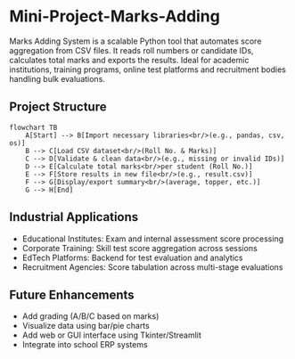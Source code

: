 # Mini-Project-Marks-Adding
Marks Adding System is a scalable Python tool that automates score aggregation from CSV files. It reads roll numbers or candidate IDs, calculates total marks and exports the results. Ideal for academic institutions, training programs, online test platforms and recruitment bodies handling bulk evaluations.

## Project Structure
```mermaid
flowchart TB
    A[Start] --> B[Import necessary libraries<br/>(e.g., pandas, csv, os)]
    B --> C[Load CSV dataset<br/>(Roll No. & Marks)]
    C --> D[Validate & clean data<br/>(e.g., missing or invalid IDs)]
    D --> E[Calculate total marks<br/>per student (Roll No.)]
    E --> F[Store results in new file<br/>(e.g., result.csv)]
    F --> G[Display/export summary<br/>(average, topper, etc.)]
    G --> H[End]
```

## Industrial Applications
- Educational Institutes: Exam and internal assessment score processing
- Corporate Training: Skill test score aggregation across sessions
- EdTech Platforms: Backend for test evaluation and analytics
- Recruitment Agencies: Score tabulation across multi-stage evaluations

## Future Enhancements
- Add grading (A/B/C based on marks)
- Visualize data using bar/pie charts
- Add web or GUI interface using Tkinter/Streamlit
- Integrate into school ERP systems









